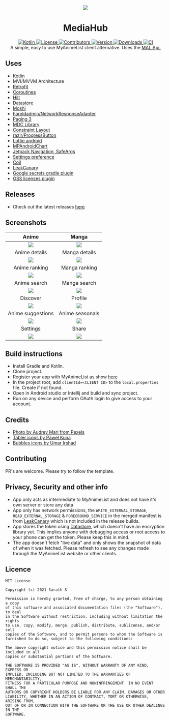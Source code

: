 <p align="center">
    <img align="center" src="./assets/mediahub-banner.png" /><br>
    <b><h1 align="center">MediaHub</h1></b>
</p>
<p align="center">
    <a href="https://github.com/JetBrains/kotlin/releases/tag/v1.5.20" alt="Kotlin">
        <img alt="Kotlin" src="https://img.shields.io/badge/Kotlin-1.5.20-blue" />
    </a>
    <a href="https://github.com/Sharkaboi/MediaHub/blob/master/LICENSE" alt="License">
        <img alt="License" src="https://img.shields.io/badge/License-MIT-orange" />
    </a>
    <a href="https://github.com/sharkaboi/mediahub/graphs/contributors" alt="Contributors">
        <img alt="Contributors" src="https://img.shields.io/github/contributors/sharkaboi/mediahub" />
    </a>
    <a href="https://github.com/sharkaboi/mediahub/releases" alt="Version">
        <img alt="Version" src="https://img.shields.io/github/v/release/Sharkaboi/MediaHub?include_prereleases">
    </a>
    <a href="https://github.com/sharkaboi/mediahub/releases" alt="Downloads">
        <img alt="Downloads" src="https://img.shields.io/github/downloads-pre/Sharkaboi/MediaHub/latest/total">
    </a>
    <a href="https://github.com/Sharkaboi/MediaHub/actions" alt="CI">
        <img alt="CI" src="https://github.com/Sharkaboi/MediaHub/workflows/Android%CI/badge.svg?branch=master">
    </a><br>
    A simple, easy to use MyAnimeList client alternative. Uses the <a href="https://myanimelist.net/apiconfig/references/api/v2">MAL Api.</a>
</p>

## Uses
* [Kotlin](https://kotlinlang.org/)
* MVI/MVVM Architecture
* [Retrofit](https://square.github.io/retrofit/)
* [Coroutines](https://kotlinlang.org/docs/coroutines-overview.html)
* [Hilt](https://dagger.dev/hilt/)
* [Datastore](https://developer.android.com/topic/libraries/architecture/datastore)
* [Moshi](https://github.com/square/moshi)
* [haroldadmin/NetworkResponseAdapter](https://github.com/haroldadmin/NetworkResponseAdapter)
* [Paging 3](https://developer.android.com/topic/libraries/architecture/paging/v3-overview)
* [MDC Library](https://material.io/develop/android)
* [Constraint Layout](https://developer.android.com/reference/androidx/constraintlayout/widget/ConstraintLayout)
* [razir/ProgressButton](https://github.com/razir/ProgressButton)
* [Lottie android](https://github.com/airbnb/lottie-android)
* [MPAndroidChart](https://github.com/PhilJay/MPAndroidChart)
* [Jetpack Navigation, SafeArgs](https://developer.android.com/guide/navigation)
* [Settings preference](https://developer.android.com/reference/androidx/preference/package-summary)
* [Coil](https://coil-kt.github.io/coil/)
* [LeakCanary](https://square.github.io/leakcanary/)
* [Google secrets gradle plugin](https://github.com/google/secrets-gradle-plugin)
* [OSS licenses plugin](https://developers.google.com/android/guides/opensource)

## Releases
* Check out the latest releases [here](https://github.com/Sharkaboi/MediaHub/releases)

## Screenshots
Anime            |  Manga
:-------------------------:|:-------------------------:
![](assets/screenshots/anime.png)  |  ![](assets/screenshots/manga.png)
Anime details            |   Manga details
![](assets/screenshots/anime_details.png)  |  ![](assets/screenshots/manga_details.png)
Anime ranking           |  Manga ranking
![](assets/screenshots/anime_ranking.png)  |  ![](assets/screenshots/manga_ranking.png)
Anime search            |  Manga search
![](assets/screenshots/anime_search.png)  |  ![](assets/screenshots/manga_search.png)
Discover           |  Profile
![](assets/screenshots/discover.png)  |  ![](assets/screenshots/profile.png)
Anime suggestions           |  Anime seasonals
![](assets/screenshots/anime_suggestions.png)  |  ![](assets/screenshots/anime_seasonal.png)
Settings           |  Share
![](assets/screenshots/settings.png)  |  ![](assets/screenshots/share.png)

## Build instructions
* Install Gradle and Kotlin.
* Clone project.
* Register your app with MyAnimeList as show [here](https://myanimelist.net/blog.php?eid=835707)
* In the project root, add `clientId=<CLIENT ID>` to the `local.properties` file. Create if not found.
* Open in Android studio or Intellij and build and sync project.
* Run on any device and perform OAuth login to give access to your account.

## Credits
* [Photo by Audrey Mari from Pexels](https://www.pexels.com/photo/photo-of-japanese-lanterns-3421920/)
* [Tabler icons by Paweł Kuna](https://tablericons.com/)
* [Bubbles icons by Umar Irshad](https://www.iconfinder.com/iconsets/48-bubbles)

## Contributing
PR's are welcome. Please try to follow the template.

## Privacy, Security and other info
* App only acts as intermediate to MyAnimeList and does not have it's own server or store any data
* App only has network permissions, the `WRITE_EXTERNAL_STORAGE`,
`READ_EXTERNAL_STORAGE` & `FOREGROUND_SERVICE` in the merged manifest is from [LeakCanary](https://square.github.io/leakcanary/) which is not included in the release builds.
* App stores the token using [Datastore](https://developer.android.com/topic/libraries/architecture/datastore), which doesn't have an encryption library yet.
This implies anyone with debugging access or root access to your phone can get the token. Please keep this in mind.
* The app doesn't fetch "live data" and only shows the snapshot of data of when it was fetched. Please refresh to see any changes made through the MyAnimeList website or other clients.

## Licence
```
MIT License

Copyright (c) 2021 Sarath S

Permission is hereby granted, free of charge, to any person obtaining a copy
of this software and associated documentation files (the "Software"), to deal
in the Software without restriction, including without limitation the rights
to use, copy, modify, merge, publish, distribute, sublicense, and/or sell
copies of the Software, and to permit persons to whom the Software is
furnished to do so, subject to the following conditions:

The above copyright notice and this permission notice shall be included in all
copies or substantial portions of the Software.

THE SOFTWARE IS PROVIDED "AS IS", WITHOUT WARRANTY OF ANY KIND, EXPRESS OR
IMPLIED, INCLUDING BUT NOT LIMITED TO THE WARRANTIES OF MERCHANTABILITY,
FITNESS FOR A PARTICULAR PURPOSE AND NONINFRINGEMENT. IN NO EVENT SHALL THE
AUTHORS OR COPYRIGHT HOLDERS BE LIABLE FOR ANY CLAIM, DAMAGES OR OTHER
LIABILITY, WHETHER IN AN ACTION OF CONTRACT, TORT OR OTHERWISE, ARISING FROM,
OUT OF OR IN CONNECTION WITH THE SOFTWARE OR THE USE OR OTHER DEALINGS IN THE
SOFTWARE.

```
